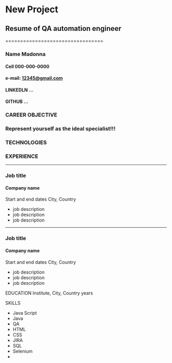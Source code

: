 # New Project
## Resume of QA automation engineer
=================================
### Name Madonna
#### Cell 000-000-0000
#### e-mail: 12345@gmail.com
#### LINKEDLN ...
#### GITHUB ...

### CAREER OBJECTIVE

### Represent yourself as the ideal specialist!!!

### TECHNOLOGIES

### EXPERIENCE
____________________________
### Job title
#### Company name
Start and end dates
City, Country
* job description
* job description
* job description
- - - -
### Job title
#### Company name
Start and end dates
City, Country
* job description
* job description
* job description

EDUCATION
Institute, City, Country
years

SKILLS
* Java Script
* Java
* QA
* HTML
* CSS
* JIRA
* SQL
* Selenium
*



